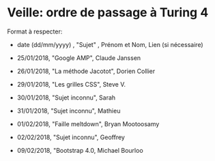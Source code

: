 ﻿# Veille: ordre de passage à Turing 4

Format à respecter:   
- date (dd/mm/yyyy) , "Sujet" ,  Prénom et Nom, Lien (si nécessaire)

- 25/01/2018, "Google AMP", Claude Janssen
- 26/01/2018, "La méthode Jacotot", Dorien Collier
- 29/01/2018, "Les grilles CSS", Steve V. 
- 30/01/2018, "Sujet inconnu", Sarah
- 31/01/2018, "Sujet inconnu", Mathieu
- 01/02/2018, "Faille meltdown", Bryan Mootoosamy
- 02/02/2018, "Sujet inconnu", Geoffrey
- 09/02/2018, "Bootstrap 4.0,  Michael Bourloo
